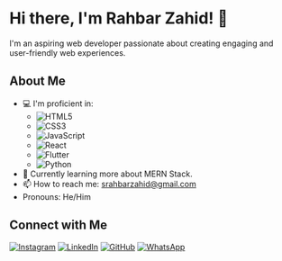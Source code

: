 # Hi there, I'm Rahbar Zahid! 👋

I'm an aspiring web developer passionate about creating engaging and user-friendly web experiences.

## About Me

- 💻 I'm proficient in:
  - ![HTML5](https://img.shields.io/badge/-HTML5-E34F26?style=flat&logo=html5&logoColor=white)
  - ![CSS3](https://img.shields.io/badge/-CSS3-1572B6?style=flat&logo=css3&logoColor=white)
  - ![JavaScript](https://img.shields.io/badge/-JavaScript-F7DF1E?style=flat&logo=javascript&logoColor=black)
  - ![React](https://img.shields.io/badge/-React-61DAFB?style=flat&logo=react&logoColor=black)
  - ![Flutter](https://img.shields.io/badge/-Flutter-092E20?style=flat&logo=flutter&logoColor=white)
  - ![Python](https://img.shields.io/badge/-Python-092E20?style=flat&logo=python&logoColor=white)
- 🌱 Currently learning more about MERN Stack.
- 📫 How to reach me: [srahbarzahid@gmail.com](mailto:srahbarzahid@gmail.com)
- Pronouns: He/Him


## Connect with Me

[![Instagram](https://img.shields.io/badge/-Instagram-E4405F?style=flat&logo=instagram&logoColor=white)](https://www.instagram.com/zahid_rahbar/)
[![LinkedIn](https://img.shields.io/badge/-LinkedIn-0077B5?style=flat&logo=linkedin&logoColor=white)](https://www.linkedin.com/in/rahbar-zahid-1441b3226/)
[![GitHub](https://img.shields.io/badge/-GitHub-181717?style=flat&logo=github&logoColor=white)](https://github.com/srahbarzahid)
[![WhatsApp](https://img.shields.io/badge/-WhatsApp-25D366?style=flat&logo=whatsapp&logoColor=white)](https://wa.me/+916282738863)



